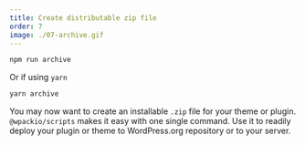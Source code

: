 ```yaml
---
title: Create distributable zip file
order: 7
image: ./07-archive.gif
---
```


```bash
npm run archive
```

Or if using `yarn`

```bash
yarn archive
```

You may now want to create an installable `.zip` file for your theme or plugin.
`@wpackio/scripts` makes it easy with one single command. Use it to readily
deploy your plugin or theme to WordPress.org repository or to your server.
